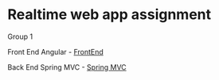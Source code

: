 # Realtime web app assignment

Group 1

Front End Angular - 
[FrontEnd](https://github.com/ananth-sathvick/login)

Back End Spring MVC - 
[Spring MVC](https://github.com/abhinav629/User-Login---Backend)